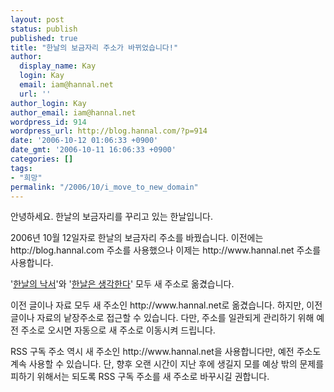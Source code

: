 ```yaml
---
layout: post
status: publish
published: true
title: "한날의 보금자리 주소가 바뀌었습니다!"
author:
  display_name: Kay
  login: Kay
  email: iam@hannal.net
  url: ''
author_login: Kay
author_email: iam@hannal.net
wordpress_id: 914
wordpress_url: http://blog.hannal.com/?p=914
date: '2006-10-12 01:06:33 +0900'
date_gmt: '2006-10-11 16:06:33 +0900'
categories: []
tags:
- "희망"
permalink: "/2006/10/i_move_to_new_domain"
---
```

<p>안녕하세요. 한날의 보금자리를 꾸리고 있는 한날입니다.</p>
<p>2006년 10월 12일자로 한날의 보금자리 주소를 바꿨습니다. 이전에는 http://blog.hannal.com 주소를 사용했으나 이제는 http://www.hannal.net 주소를 사용합니다.</p>
<p>'<a href="http://blog.hannal.com">한날의 낙서</a>'와 '<a href="http://blog.hannal.com">한날은 생각한다</a>' 모두 새 주소로 옮겼습니다.</p>
<p>이전 글이나 자료 모두 새 주소인 http://www.hannal.net로 옮겼습니다. 하지만, 이전 글이나 자료의 낱장주소로 접근할 수 있습니다. 다만, 주소를 일관되게 관리하기 위해 예전 주소로 오시면 자동으로 새 주소로 이동시켜 드립니다.</p>
<p>RSS 구독 주소 역시 새 주소인 http://www.hannal.net을 사용합니다만, 예전 주소도 계속 사용할 수 있습니다. 단, 향후 오랜 시간이 지난 후에 생길지 모를 예상 밖의 문제를 피하기 위해서는 되도록 RSS 구독 주소를 새 주소로 바꾸시길 권합니다.</p>
